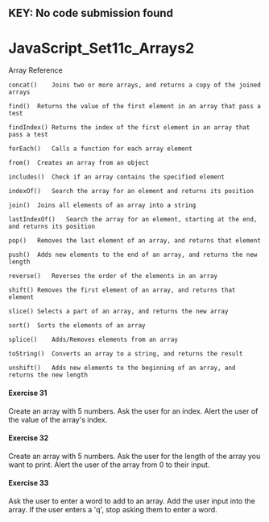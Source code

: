 ## KEY: No code submission found

# JavaScript_Set11c_Arrays2

Array Reference
```
concat()	Joins two or more arrays, and returns a copy of the joined arrays

find()	Returns the value of the first element in an array that pass a test

findIndex()	Returns the index of the first element in an array that pass a test

forEach()	Calls a function for each array element

from()	Creates an array from an object

includes()	Check if an array contains the specified element

indexOf()	Search the array for an element and returns its position

join()	Joins all elements of an array into a string

lastIndexOf()	Search the array for an element, starting at the end, and returns its position

pop()	Removes the last element of an array, and returns that element

push()	Adds new elements to the end of an array, and returns the new length

reverse()	Reverses the order of the elements in an array

shift()	Removes the first element of an array, and returns that element

slice()	Selects a part of an array, and returns the new array

sort()	Sorts the elements of an array

splice()	Adds/Removes elements from an array

toString()	Converts an array to a string, and returns the result

unshift()	Adds new elements to the beginning of an array, and returns the new length
```

#### Exercise 31
Create an array with 5 numbers. Ask the user for an index. Alert the user of the value of the array's index.

#### Exercise 32
Create an array with 5 numbers. Ask the user for the length of the array you want to print. Alert the user of the array from 0 to their input.

#### Exercise 33
Ask the user to enter a word to add to an array. Add the user input into the array. If the user enters a 'q', stop asking them to enter a word.
